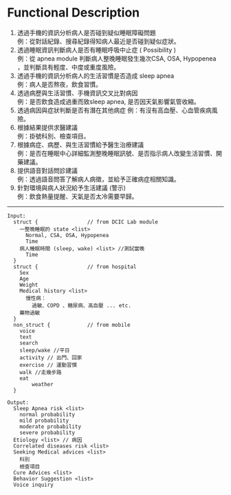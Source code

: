 # Functional Description
1. 透過手機的資訊分析病人是否碰到疑似睡眠障礙問題　<br>
例：從對話紀錄、搜尋紀錄得知病人最近是否碰到疑似症狀。
2. 透過睡眠資訊判斷病人是否有睡眠呼吸中止症 ( Possibility ) <br>
例：從 apnea module 判斷病人整晚睡眠發生幾次CSA, OSA, Hypopenea ，並判斷具有輕度、中度或重度風險。
3. 透過手機的資訊分析病人的生活習慣是否造成 sleep apnea <br>
例：病人是否熬夜，飲食習慣。
4. 透過病歷與生活習慣、手機資訊交叉比對病因 <br>
例：是否飲食造成過重而致sleep apnea, 是否因天氣影響氣管收縮。
5. 透過病因與症狀判斷是否有潛在其他病症
例：有沒有高血壓、心血管疾病風險。
6. 根據結果提供求醫建議 <br>
例：掛號科別、檢查項目。
7. 根據病症、病歷、與生活習慣給予醫生治療建議 <br>
例：是否在睡眠中心詳細監測整晚睡眠訊號、是否指示病人改變生活習慣、開藥建議。
8. 提供語音對話問診建議 <br>
例：透過語音問答了解病人病徵，並給予正確病症相關知識。
9. 針對環境與病人狀況給予生活建議 (警示) <br>
例：飲食熱量提醒、天氣是否太冷需要早歸。
---

```
Input:
  struct {                // from DCIC Lab module
    一整晚睡眠的 state <list>
      Normal, CSA, OSA, Hypopenea
      Time
    病人睡眠時間 (sleep, wake) <list> //測試當晚
      Time
  }
  struct {                // from hospital
    Sex
    Age
    Weight
    Medical history <list>
      慢性病：
        過敏、COPD 、糖尿病、高血壓 ... etc.
    藥物過敏
  }
  non_struct {            // from mobile
    voice
    text
    search
    sleep/wake //平日
    activity // 出門、回家
    exercise // 運動習慣
    walk //走幾步路
    eat
		weather
  }
```

```
Output:
  Sleep Apnea risk <list>
    normal probability
    mild probability
    moderate probability
    severe probability
  Etiology <list> // 病因
  Correlated diseases risk <list>
  Seeking Medical advices <list>
    科別
    檢查項目
  Cure Advices <list>
  Behavior Suggestion <list>
  Voice inquiry
```
